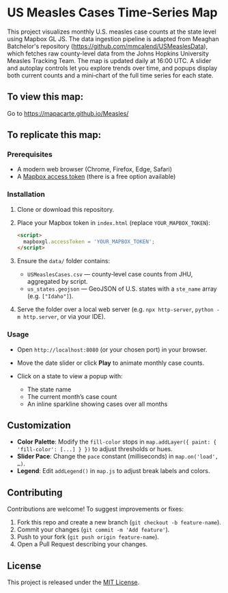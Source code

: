 # US Measles Cases Time‑Series Map

This project visualizes monthly U.S. measles case counts at the state level using Mapbox GL JS. The data ingestion pipeline is adapted from Meaghan Batchelor's repository (https://github.com/mmcalend/USMeaslesData), which fetches raw county-level data from the Johns Hopkins University Measles Tracking Team. The map is updated daily at 16:00 UTC. A slider and autoplay controls let you explore trends over time, and popups display both current counts and a mini‐chart of the full time series for each state.

## To view this map:
Go to https://mapacarte.github.io/Measles/

## To replicate this map:

### Prerequisites

* A modern web browser (Chrome, Firefox, Edge, Safari)
* A [Mapbox access token](https://account.mapbox.com/access-tokens/) (there is a free option available)

### Installation

1. Clone or download this repository.
2. Place your Mapbox token in `index.html` (replace `YOUR_MAPBOX_TOKEN`):

   ```html
   <script>
     mapboxgl.accessToken = 'YOUR_MAPBOX_TOKEN';
   </script>
   ```
3. Ensure the `data/` folder contains:

   * `USMeaslesCases.csv` — county‐level case counts from JHU, aggregated by script.
   * `us_states.geojson` — GeoJSON of U.S. states with a `ste_name` array (e.g. `["Idaho"]`).
4. Serve the folder over a local web server (e.g. `npx http-server`, `python -m http.server`, or via your IDE).

### Usage

* Open `http://localhost:8080` (or your chosen port) in your browser.
* Move the date slider or click **Play** to animate monthly case counts.
* Click on a state to view a popup with:

  * The state name
  * The current month’s case count
  * An inline sparkline showing cases over all months

## Customization

* **Color Palette**: Modify the `fill-color` stops in `map.addLayer({ paint: { 'fill-color': [...] } })` to adjust thresholds or hues.
* **Slider Pace**: Change the `pace` constant (milliseconds) in `map.on('load', …)`.
* **Legend**: Edit `addLegend()` in `map.js` to adjust break labels and colors.

## Contributing

Contributions are welcome! To suggest improvements or fixes:

1. Fork this repo and create a new branch (`git checkout -b feature-name`).
2. Commit your changes (`git commit -m 'Add feature'`).
3. Push to your fork (`git push origin feature-name`).
4. Open a Pull Request describing your changes.

## License

This project is released under the [MIT License](LICENSE).


